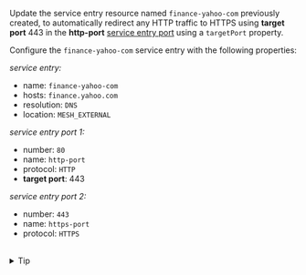 Update the service entry resource named `finance-yahoo-com` previously created,
to automatically redirect any HTTP traffic to HTTPS using **target port** 443
in the **http-port** [service entry port](https://istio.io/latest/docs/reference/config/networking/service-entry/#ServicePort) using a `targetPort` property.


Configure the `finance-yahoo-com` service entry with the following properties:


*service entry:*
* name: `finance-yahoo-com`
* hosts: `finance.yahoo.com`
* resolution: `DNS`
* location: `MESH_EXTERNAL`

*service entry port 1:*
* number: `80`
* name: `http-port`
* protocol: `HTTP`
* **target port**: 443

*service entry port 2:*
* number: `443`
* name: `https-port`
* protocol: `HTTPS`


<br>
<details><summary>Tip</summary>

```plain
apiVersion: networking.istio.io/v1alpha3
kind: ServiceEntry
metadata:
  name: finance-yahoo-com
spec:
  hosts:
    - finance.yahoo.com
  ports:
    - number: 80
      name: http-port
      protocol: HTTP
      targetPort: // TODO
    - number: 443
      name: https-port
      protocol: HTTPS
  resolution: DNS
  location: MESH_EXTERNAL
```{{copy}}
</details>

<br>
<details><summary>Solution</summary>

```plain
apiVersion: networking.istio.io/v1alpha3
kind: ServiceEntry
metadata:
  name: finance-yahoo-com
spec:
  hosts:
    - finance.yahoo.com
  ports:
    - number: 80
      name: http-port
      protocol: HTTP
      targetPort: 443
    - number: 443
      name: https-port
      protocol: HTTPS
  resolution: DNS
  location: MESH_EXTERNAL
```{{copy}}
</details>

